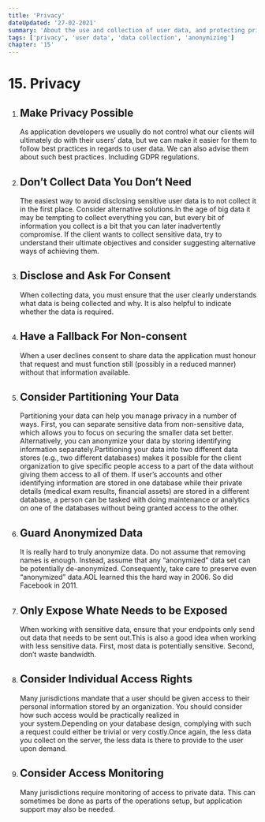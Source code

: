 ```yaml
---
title: 'Privacy'
dateUpdated: '27-02-2021'
summary: 'About the use and collection of user data, and protecting privacy'
tags: ['privacy', 'user data', 'data collection', 'anonymizing']
chapter: '15'
---
```

# 15. Privacy
1. ## Make Privacy Possible
	As application developers we usually do not control what our clients will ultimately do with their users’ data, but we can make it easier for them to follow best practices in regards to user data. We can also advise them about such best practices. Including GDPR regulations.
2. ## Don’t Collect Data You Don’t Need
	The easiest way to avoid disclosing sensitive user data is to not collect it in the first place. Consider alternative solutions.In the age of big data it may be tempting to collect everything you can, but every bit of information you collect is a bit that you can later inadvertently compromise. If the client wants to collect sensitive data, try to understand their ultimate objectives and consider suggesting alternative ways of achieving them.
3. ## Disclose and Ask For Consent
	When collecting data, you must ensure that the user clearly understands what data is being collected and why. It is also helpful to indicate whether the data is required.
4. ## Have a Fallback For Non-consent
	When a user declines consent to share data the application must honour that request and must function still (possibly in a reduced manner) without that information available.
5. ## Consider Partitioning Your Data
	Partitioning your data can help you manage privacy in a number of ways. First, you can separate sensitive data from non-sensitive data, which allows you to focus on securing the smaller data set better. Alternatively, you can anonymize your data by storing identifying information separately.Partitioning your data into two different data stores (e.g., two different databases) makes it possible for the client organization to give specific people access to a part of the data without giving them access to all of them. If user’s accounts and other identifying information are stored in one database while their private details (medical exam results, financial assets) are stored in a different database, a person can be tasked with doing maintenance or analytics on one of the databases without being granted access to the other.
6. ## Guard Anonymized Data
	It is really hard to truly anonymize data. Do not assume that removing names is enough. Instead, assume that any “anonymized” data set can be potentially de-anonymized. Consequently, take care to preserve even “anonymized” data.AOL learned this the hard way in 2006. So did Facebook in 2011.
7. ## Only Expose Whate Needs to be Exposed
	When working with sensitive data, ensure that your endpoints only send out data that needs to be sent out.This is also a good idea when working with less sensitive data. First, most data is potentially sensitive. Second, don’t waste bandwidth.
8. ## Consider Individual Access Rights
	Many jurisdictions mandate that a user should be given access to their personal information stored by an organization. You should consider how such access would be practically realized in your system.Depending on your database design, complying with such a request could either be trivial or very costly.Once again, the less data you collect on the server, the less data is there to provide to the user upon demand.
9. ## Consider Access Monitoring
	Many jurisdictions require monitoring of access to private data. This can sometimes be done as parts of the operations setup, but application support may also be needed.